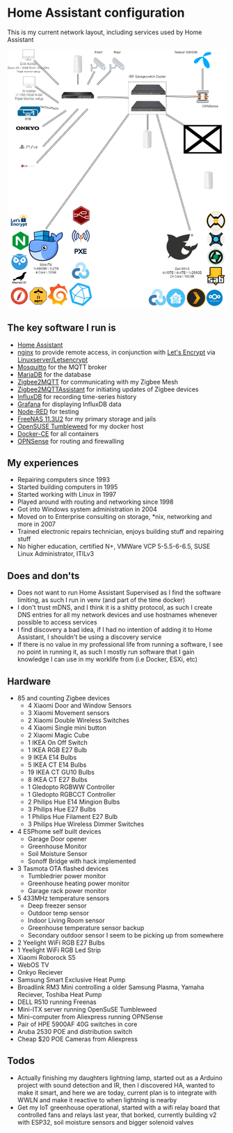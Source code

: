 # Home Assistant configuration
This is my current network layout, including services used by Home Assistant

![Setup](https://github.com/atxbyea/HA-Config/blob/master/images/Setup.png)

## The key software I run is

* [Home Assistant](https://home-assistant.io/)
* [nginx](https://nginx.org/en/) to provide remote access, in conjunction with [Let's Encrypt](https://letsencrypt.org/) via [Linuxserver/Letsencrypt](https://hub.docker.com/r/linuxserver/letsencrypt/)
* [Mosquitto](https://hub.docker.com/_/eclipse-mosquitto) for the MQTT broker
* [MariaDB](https://hub.docker.com/_/mariadb) for the database
* [Zigbee2MQTT](https://hub.docker.com/r/koenkk/zigbee2mqtt/) for communicating with my Zigbee Mesh
* [Zigbee2MQTTAssistant](https://github.com/yllibed/Zigbee2MqttAssistant) for initiating updates of Zigbee devices
* [InfluxDB](https://hub.docker.com/_/influxdb) for recording time-series history
* [Grafana](https://hub.docker.com/r/grafana/grafana/) for displaying InfluxDB data
* [Node-RED](https://hub.docker.com/r/nodered/node-red) for testing
* [FreeNAS 11.3U2](https://www.freenas.org/) for my primary storage and jails
* [OpenSUSE Tumbleweed](https://software.opensuse.org/distributions/tumbleweed) for my docker host
* [Docker-CE](https://docs.docker.com/get-docker/) for all containers
* [OPNSense](https://opnsense.org/) for routing and firewalling


## My experiences

* Repairing computers since 1993
* Started building computers in 1995
* Started working with Linux in 1997
* Played around with routing and networking since 1998
* Got into Windows system administration in 2004
* Moved on to Enterprise consulting on storage, *nix, networking and more in 2007
* Trained electronic repairs technician, enjoys building stuff and repairing stuff
* No higher education, certified N+, VMWare VCP 5-5.5-6-6.5, SUSE Linux Administrator, ITILv3

## Does and don'ts
* Does not want to run Home Assistant Supervised as I find the software limiting, as such I run in venv (and part of the time docker)
* I don't trust mDNS, and I think it is a shitty protocol, as such I create DNS entries for all my network devices and use hostnames whenever possible to access services
* I find discovery a bad idea, if I had no intention of adding it to Home Assistant, I shouldn't be using a discovery service
* If there is no value in my professional life from running a software, I see no point in running it, as such I mostly run software that I gain knowledge I can use in my worklife from (i.e Docker, ESXi, etc)


## Hardware

* 85 and counting Zigbee devices
  * 4 Xiaomi Door and Window Sensors
  * 3 Xiaomi Movement sensors
  * 2 Xiaomi Double Wireless Switches
  * 4 Xiaomi Single mini button
  * 2 Xiaomi Magic Cube
  * 1 IKEA On Off Switch
  * 1 IKEA RGB E27 Bulb
  * 9 IKEA E14 Bulbs
  * 5 IKEA CT E14 Bulbs
  * 19 IKEA CT GU10 Bulbs
  * 8 IKEA CT E27 Bulbs
  * 1 Gledopto RGBWW Controller
  * 1 Gledopto RGBCCT Controller
  * 2 Philips Hue E14 Mingion Bulbs
  * 3 Philips Hue E27 Bulbs
  * 1 Philips Hue Filament E27 Bulb
  * 3 Philips Hue Wireless Dimmer Switches
* 4 ESPhome self built devices
  * Garage Door opener
  * Greenhouse Monitor
  * Soil Moisture Sensor
  * Sonoff Bridge with hack implemented
* 3 Tasmota OTA flashed devices
  * Tumbledrier power monitor
  * Greenhouse heating power monitor
  * Garage rack power monitor
* 5 433MHz temperature sensors
  * Deep freezer sensor
  * Outdoor temp sensor
  * Indoor Living Room sensor
  * Greenhouse temperature sensor backup
  * Secondary outdoor sensor I seem to be picking up from somewhere
* 2 Yeelight WiFi RGB E27 Bulbs
* 1 Yeelight WiFi RGB Led Strip
* Xiaomi Roborock S5
* WebOS TV
* Onkyo Reciever
* Samsung Smart Exclusive Heat Pump
* Broadlink RM3 Mini controlling a older Samsung Plasma, Yamaha Reciever, Toshiba Heat Pump
* DELL R510 running Freenas
* Mini-ITX server running OpenSuSE Tumbleweed
* Mini-computer from Aliexpress running OPNSense
* Pair of HPE 5900AF 40G switches in core
* Aruba 2530 POE and distribution switch
* Cheap $20 POE Cameras from Aliexpress


## Todos

* Actually finishing my daughters lightning lamp, started out as a Arduino project with sound detection and IR, then I discovered HA, wanted to make it smart, and here we are today, current plan is to integrate with WWLN and make it reactive to when lightning is nearby
* Get my IoT greenhouse operational, started with a wifi relay board that controlled fans and relays last year, that borked, currently building v2 with ESP32, soil moisture sensors and bigger solenoid valves 
